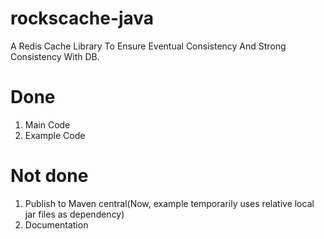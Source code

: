 # rockscache-java
A Redis Cache Library To Ensure Eventual Consistency And Strong Consistency With DB.

# Done
1. Main Code
2. Example Code

# Not done
1. Publish to Maven central(Now, example temporarily uses relative local jar files as dependency)
2. Documentation
